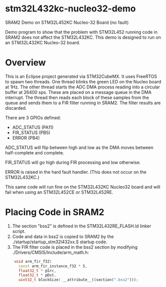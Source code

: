 # stm32L432kc-nucleo32-demo

SRAM2 Demo on STM32L452KC Nucleo-32 Board (no fault)

Demo program to show that the problem with STM32L452 running code in SRAM2
does not affect the STM32L432KC. This demo is designed to run on an
STM32L432KC Nucleo-32 board.

Overview
====

This is an Eclipse project generated via STM32CubeMX.  It uses FreeRTOS to 
spawn two threads.  One thread blinks the green LED on the Nucleo board at
1Hz.  The other thread starts the ADC DMA process reading into a circular
buffer at 26400 sps.  These are placed on a message queue in the DMA
interrupt.  The thread then reads each block of these samples from the
queue and sends them to a FIR filter running in SRAM2.  The filter results
are discarded.

There are 3 GPIOs defined:

 * ADC_STATUS (PA11)
 * FIR_STATUS (PB5)
 * ERROR (PB4)
 
ADC_STATUS will flip between high and low as the DMA moves between
half-complete and complete.

FIR_STATUS will go high during FIR processing and low otherwise.

ERROR is raised in the hard fault handler. (This does not occur on the
STM32L432KC.)

This same code will run fine on the STM32L432KC Nucleo32 board and will
fail when using an STM32L452CE or STM32L452RE.

Placing Code in SRAM2
====

1. The section "bss2" is defined in the STM32L432RE_FLASH.ld linker script.
2. Code and data in bss2 is copied to SRAM2 by the
./startup/startup_stm32l432xx.S startup code.
3. The FIR filter code is placed in the bss2 section by modifying
./Drivers/CMSIS/Include/arm_math.h:

```c++
    void arm_fir_f32(
      const arm_fir_instance_f32 * S,
      float32_t * pSrc,
      float32_t * pDst,
      uint32_t blockSize) __attribute__((section(".bss2")));
```
